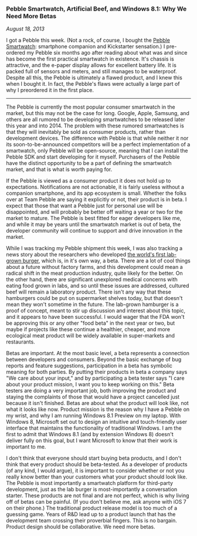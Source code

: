 ### Pebble Smartwatch, Artificial Beef, and Windows 8.1: Why We Need More Betas

*August 18, 2013*

I got a Pebble this week.  (Not a rock, of course, I bought the [Pebble Smartwatch](http://getpebble.com/): smartphone companion and Kickstarter sensation.)  I pre-ordered my Pebble six months ago after reading about what was and since has become the first practical smartwatch in existence.  It's chassis is attractive, and the e-paper display allows for excellent battery life.  It is packed full of sensors and meters, and still manages to be waterproof. Despite all this, the Pebble is ultimately a flawed product, and I knew this when I bought it. In fact, the Pebble's flaws were actually a large part of why I preordered it in the first place.  

------

The Pebble is currently the most popular consumer smartwatch in the market, but this may not be the case for long.  Google, Apple, Samsung, and others are all rumored to be developing smartwatches to be released later this year and into 2014.  The problem with these rumored smartwatches is that they will inevitably be sold as consumer products, rather than development devices. The difference with Pebble is that while neither it nor its soon-to-be-announced competitors will be a perfect implementation of a smartwatch, only Pebble will be open-source, meaning that I can install the Pebble SDK and start developing for it myself.  Purchasers of the Pebble have the distinct opportunity to be a part of defining the smartwatch market, and that is what is worth paying for.  

If the Pebble is viewed as a consumer product it does not hold up to expectations.  Notifications are not actionable, it is fairly useless without a companion smartphone, and its app ecosystem is small.  Whether the folks over at Team Pebble are saying it explicitly or not, their product is in beta.  I expect that those that want a Pebble just for personal use will be disappointed, and will probably be better off waiting a year or two for the market to mature.  The Pebble is best fitted for eager developers like me, and while it may be years until the smartwatch market is out of beta, the developer community will continue to support and drive innovation in the market.  

While I was tracking my Pebble shipment this week, I was also tracking a news story about the researchers who developed [the world's first lab-grown burger](http://culturedbeef.net/), which is, in it's own way, a beta.  There are a lot of cool things about a future without factory farms, and this development could mean a radical shift in the meat production industry, quite likely for the better.  On the other hand, there are significant unexplored medical concerns with eating food grown in labs, and so until these issues are addressed, cultured beef will remain a laboratory product.  There isn't any way that these hamburgers could be put on supermarket shelves today, but that doesn't mean they won't sometime in the future.  The lab-grown hamburger is a proof of concept, meant to stir up discussion and interest about this topic, and it appears to have been successful.  I would wager that the FDA won't be approving this or any other "food beta" in the next year or two, but maybe if projects like these continue a healthier, cheaper, and more ecological meat product will be widely available in super-markets and restaurants. 

Betas are important.  At the most basic level, a beta represents a connection between developers and consumers.  Beyond the basic exchange of bug reports and feature suggestions, participation in a beta has symbolic meaning for both parties.  By putting their products in beta a company says "We care about your input," and by participating a beta tester says "I care about your product mission, I want you to keep working on this."  Beta testers are doing a very important job, both improving the product and staying the complaints of those that would have a project cancelled just because it isn't finished.  Betas are about what the product will look like, not what it looks like now.  Product mission is the reason why I have a Pebble on my wrist, and why I am running Windows 8.1 Preview on my laptop.  With Windows 8, Microsoft set out to design an intuitive and touch-friendly user interface that maintains the functionality of traditional Windows.  I am the first to admit that Windows 8.1 (and by extension Windows 8) doesn't deliver fully on this goal, but I want Microsoft to know that their work is important to me.

I don't think that everyone should start buying beta products, and I don't think that every product should be beta-tested.  As a developer of products (of any kind, I would argue), it is important to consider whether or not you really know better than your customers what your product should look like.  The Pebble is most importantly a smartwatch platform for third-party development, just as the lab burger is most-importantly a conversation starter.  These products are not final and are not perfect, which is why living off of betas can be painful. (If you don't believe me, ask anyone with iOS 7 on their phone.)  The traditional product release model is too much of a guessing game.  Years of R&D lead up to a product launch that has the development team crossing their proverbial fingers.  This is no bargain. Product design should be collaborative.  We need more betas.

